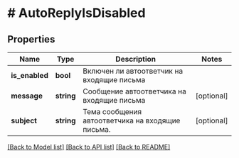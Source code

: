 # # AutoReplyIsDisabled

## Properties

Name | Type | Description | Notes
------------ | ------------- | ------------- | -------------
**is_enabled** | **bool** | Включен ли автоответчик на входящие письма |
**message** | **string** | Сообщение автоответчика на входящие письма | [optional]
**subject** | **string** | Тема сообщения автоответчика на входящие письма. | [optional]

[[Back to Model list]](../../README.md#models) [[Back to API list]](../../README.md#endpoints) [[Back to README]](../../README.md)
